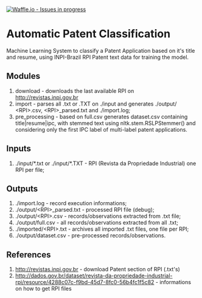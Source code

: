 [![Waffle.io - Issues in progress](https://badge.waffle.io/rafaelscnunes/COS738-AutomaticPatentClassification.png?label=in%20progress&title=In%20Progress)](http://waffle.io/rafaelscnunes/COS738-AutomaticPatentClassification)

# Automatic Patent Classification
Machine Learning System to classify a Patent Application based on it's title and 
resume, using INPI-Brazil RPI Patent text data for training the model.

## Modules
1. download - downloads the last available RPI on http://revistas.inpi.gov.br
2. import  - parses all .txt or .TXT on ./input and generates ./output/
\<RPI>.csv, \<RPI>_parsed.txt and ./import.log;
3. pre_processing - based on full.csv generates dataset.csv containing 
title|resume|ipc, with stemmed text using nltk.stem.RSLPStemmer()
and considering only the first IPC label of multi-label patent
applications.

## Inputs
1. ./input/\*.txt or ./input/\*.TXT - RPI (Revista da Propriedade 
Industrial) one RPI per file;

## Outputs
1. ./import.log - record execution informations;
2. ./output/\<RPI>_parsed.txt - processed RPI file (debug);
3. ./output/\<RPI>.csv - records/observations extracted from <RPI>.txt file;
4. ./output/full.csv - all records/observations extracted from all <RPI>.txt;
5. ./imported/\<RPI>.txt - archives all imported .txt files, one file per RPI;
6. ./output/dataset.csv - pre-processed records/observations.

## References
1. http://revistas.inpi.gov.br - download Patent section of RPI (.txt's) 
2. http://dados.gov.br/dataset/revista-da-propriedade-industrial-rpi/resource/4288c07c-f9bd-45d7-8fc0-56b4fc1f5c82 - informations on how to get RPI files
